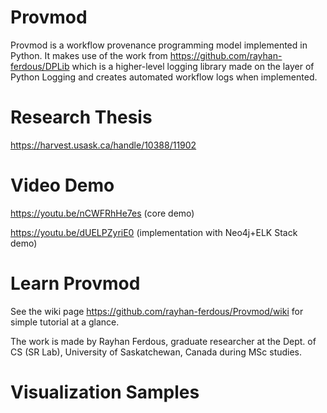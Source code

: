 # Provmod
Provmod is a workflow provenance programming model implemented in Python.
It makes use of the work from https://github.com/rayhan-ferdous/DPLib which is a higher-level logging library made on the layer of Python Logging and creates automated workflow logs when implemented.

# Research Thesis
https://harvest.usask.ca/handle/10388/11902

# Video Demo
https://youtu.be/nCWFRhHe7es (core demo)

https://youtu.be/dUELPZyriE0 (implementation with Neo4j+ELK Stack demo)

# Learn Provmod
See the wiki page https://github.com/rayhan-ferdous/Provmod/wiki for simple tutorial at a glance.

The work is made by Rayhan Ferdous, graduate researcher at the Dept. of CS (SR Lab), University of Saskatchewan, Canada during MSc studies.

# Visualization Samples
